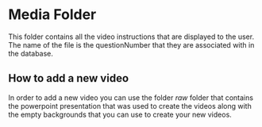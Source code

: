 # Media Folder

This folder contains all the video instructions that are displayed to the user. The name of the file is the questionNumber that they are associated with in the database.

## How to add a new video

In order to add a new video you can use the folder *raw* folder that contains the powerpoint presentation that was used to create the videos along with the empty backgrounds that you can use to create your new videos. 
